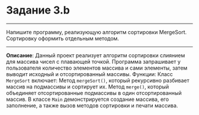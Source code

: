 # Задание 3.b
***
Напишите программу, реализующую алгоритм сортировки MergeSort. Сортировку оформить отдельным методом.
***

**Описание**: Данный проект реализует алгоритм сортировки слиянием для массива чисел с плавающей точкой. Программа запрашивает у пользователя количество элементов массива и сами элементы, затем выводит исходный и отсортированный массивы.
Функции:
Класс `MergeSort` включает:
    Метод `mergeSort()`, который рекурсивно разбивает массив на подмассивы и сортирует их.
    Метод `merge()`, который объединяет отсортированные подмассивы в один отсортированный массив.
В классе `Main` демонстрируется создание массива, его заполнение, а также вызов методов сортировки и печати массива.